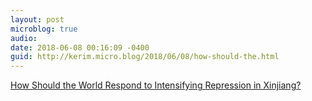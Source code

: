 ```yaml
---
layout: post
microblog: true
audio: 
date: 2018-06-08 00:16:09 -0400
guid: http://kerim.micro.blog/2018/06/08/how-should-the.html
---
```

[How Should the World Respond to Intensifying Repression in Xinjiang?](http://www.chinafile.com/conversation/how-should-world-respond-intensifying-repression-xinjiang)
